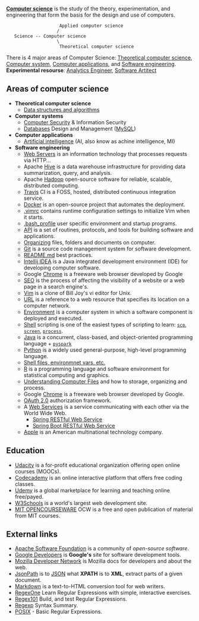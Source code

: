 [**Computer science**](https://en.wikipedia.org/wiki/Computer_science#Software_engineering) is the study of the theory, experimentation, and engineering that form the basis for the design and use of computers.

                        Applied computer science
                       / 
       Science -- Computer science 
                       \
                        Theoretical computer science 

There is 4 major areas of Computer Science: [Theoretical computer science](https://en.wikipedia.org/wiki/Theoretical_computer_science), [Computer system](https://en.wikipedia.org/wiki/Computer_science#Computer_systems), [Computer applications](https://en.wikipedia.org/wiki/Computer_science#Computer_applications), and [Software engineering](https://en.wikipedia.org/wiki/Software_engineering). **Experimental resourse**: [Analytics Engineer](/docs/data-engineering.md), [Software Artitect](/docs/software-arhitecture.md)

## Areas of computer science
- **Theoretical computer science**
  - [Data structures and algorithms](/docs/algorithms-and-data-structures.md)
- **Computer systems**
  - [Computer Security](/docs/computer-security.md) & Information Security
  - [Databases](/docs/database-design-managment.md) Design and Management ([MySQL](/docs/mysql.md))
- **Computer applications**
  - [Artificial intelligence](/docs/artificial-intelligence.md) (AI, also know as achine intelligence, MI)
- **Software engineering**
  - [Web Servers](/docs/servers.md) is an information technology that processes requests via HTTP...
  - Apache [Hive](/docs/hive.md) is a data warehouse infrastructure for providing data summarization, query, and analysis.
  - Apache [Hadoop](/docs/hadoop.md) open-source software for reliable, scalable, distributed computing.
  - [Travis](/docs/travis.md) CI is a FOSS, hosted, distributed continuous integration service.
  - [Docker](/docs/docker.md) is an open-source project that automates the deployment.
  - [.vimrc](/docs/.vimrc) contains runtime configuration settings to initialize Vim when it starts.
  - [.bash_profile](/docs/.bash_profile) user specific environment and startup programs.
  - [API](/docs/api.md) is a set of routines, protocols, and tools for building software and applications.
  - [Organizing](/docs/organizing.md) files, folders and documents on computer.
  - [Git](docs/git.md) is a source code management system for software development.
  - [README.md](/docs/git-readme.md) best practices.
  - [Intellij IDEA](docs/intellij-idea.md) is a Java integrated development environment (IDE) for developing computer software.
  - Google [Chrome](docs/chrome.md) is a freeware web browser developed by Google
  - [SEO](docs/seo.md) is the process of affecting the visibility of a website or a web page in a search engine's.
  - [Vim](/docs/vim.md) is a clone of Bill Joy's vi editor for Unix.
  - [URL](/docs/url.md) is a reference to a web resource that specifies its location on a computer network.
  - [Environment](/docs/environments.md) is a computer system in which a software component is deployed and executed.  
  - [Shell](/docs/shell.md) scripting is one of the easiest types of scripting to learn: [`scp`](/docs/shell.md#scp), [`screen`](/docs/shell.md#screen), [`process`](/docs/shell.md#process).
  - [Java](/docs/java.md) is a concurrent, class-based, and object-oriented programming language + [`pyspark`](/docs/python.md#pyspark)
  - [Python](/docs/python.md) is a widely used general-purpose, high-level programming language.
  - [Shell files, environmnet vars, etc.](/docs/shell.md)
  - [R](/docs/programming/r.md) is a programming language and software environment for statistical computing and graphics.
  - [Understanding Computer Files](/docs/organizing.md) and how to storage, organizing and process.
  - Google [Chrome](/docs/chrome.md) is a freeware web browser developed by Google.
  - [OAuth 2.0](/docs/oauth2.0.md) authorization framework.
  - A [Web Services](/docs/services.md) is a service communicating with each other via the World Wide Web.
    - [Spring RESTful Web Service](https://github.com/vsamov/spring-skeleton)
    - [Spring Boot RESTful Web Service](https://github.com/vsamov/spring-boot-skeleton)
  - [Apple](/docs/apple.md) is an American multinational technology company.

## Education

- [Udacity](https://www.udacity.com/) is a for-profit educational organization offering open online courses (MOOCs).
- [Codecademy](https://www.codecademy.com/) is an online interactive platform that offers free coding classes.
- [Udemy](https://www.udemy.com/) is a global marketplace for learning and teaching online free/payed.
- [W3Schools](http://www.w3schools.com/) is a world's largest web development site.
- [MIT OPENCOURSEWARE](https://ocw.mit.edu/index.htm) OCW is a free and open publication of material from MIT courses.

## External links

- [Apache Software Foundation](http://www.apache.org/) is a community of *open-source software*.
- [Google Developers](https://developers.google.com/) is **Google's** site for software development tools.
- [Mozilla Developer Network](https://developer.mozilla.org) is Mozilla docs for developers and about the web.
- [JsonPath](https://code.google.com/p/json-path/) is to [JSON](http://www.json.org/) what **XPATH** is to **XML**, extract parts of a given document.
- [Markdown](http://daringfireball.net/projects/markdown/) is a text-to-HTML conversion tool for web writers.
- [RegexOne](http://regexone.com/) Learn Regular Expressions with simple, interactive exercises.
- [Regex101](https://regex101.com/) Build, and test Regular Expressions.
- [Regexp](http://webcache.googleusercontent.com/search?q=cache%3ahttp://www.greenend.org.uk/rjk/2002/06/regexp.html)  Syntax Summary.
- [POSIX](https://en.wikibooks.org/wiki/Regular_Expressions/POSIX_Basic_Regular_Expressions) - Basic Regular Expressions.
